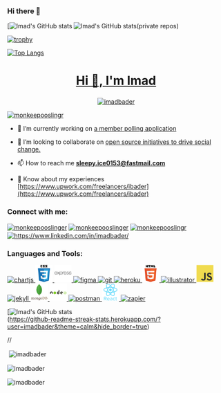 ### Hi there 👋

<!--
**imadbader/imadbader** is a ✨ _special_ ✨ repository because its `README.md` (this file) appears on your GitHub profile.

Here are some ideas to get you started:

- 🔭 I’m currently working on ...
- 🌱 I’m currently learning ...
- 👯 I’m looking to collaborate on ...
- 🤔 I’m looking for help with ...
- 💬 Ask me about ...
- 📫 How to reach me: ...
- 😄 Pronouns: ...
- ⚡ Fun fact: ...
-->
[![Imad's GitHub stats](https://github-readme-stats.vercel.app/api?username=imadbader&show_icons=true&theme=calm)
![Imad's GitHub stats(private repos)](https://github-readme-stats.vercel.app/api?username=imadbader&count_private=true&show_icons=true&theme=calm)

[![trophy](https://github-profile-trophy.vercel.app/?username=imadbader)](https://github.com/ryo-ma/github-profile-trophy)

[![Top Langs](https://github-readme-stats.vercel.app/api/top-langs/?username=anuraghazra)](https://github.com/anuraghazra/github-readme-stats)
<a href="https://github.com/anuraghazra/github-readme-stats">


<h1 align="center">Hi 👋, I'm Imad</h1>
<h3 align="center"></h3>


  
<p align="center"> <a href="https://github.com/ryo-ma/github-profile-trophy"><img src="https://github-profile-trophy.vercel.app/?username=imadbader&theme=flat&margin-w=20?username=imadbader" alt="imadbader" /></a> </p>

<p align="left"> <a href="https://twitter.com/monkeepooslingr" target="blank"><img src="https://img.shields.io/twitter/follow/monkeepooslingr?logo=twitter&style=for-the-badge" alt="monkeepooslingr" /></a> </p>

- 🔭 I’m currently working on [a member polling application](https://polls-777251066.development.catalystserverless.com/app/)

- 👯 I’m looking to collaborate on [open source initiatives to drive social change.](https://github.com/ciudadanointeligente/write-it)

- 📫 How to reach me **sleepy.ice0153@fastmail.com**

- 📄 Know about my experiences [https://www.upwork.com/freelancers/ibader](https://www.upwork.com/freelancers/ibader)


<h3 align="left">Connect with me:</h3>
<p align="left">
<a href="https://codepen.io/monkeepooslinger" target="blank"><img align="center" src="https://raw.githubusercontent.com/rahuldkjain/github-profile-readme-generator/master/src/images/icons/Social/codepen.svg" alt="monkeepooslinger" height="30" width="40" /></a>
<a href="https://dev.to/monkeepooslinger" target="blank"><img align="center" src="https://raw.githubusercontent.com/rahuldkjain/github-profile-readme-generator/master/src/images/icons/Social/devto.svg" alt="monkeepooslinger" height="30" width="40" /></a>
<a href="https://twitter.com/monkeepooslingr" target="blank"><img align="center" src="https://raw.githubusercontent.com/rahuldkjain/github-profile-readme-generator/master/src/images/icons/Social/twitter.svg" alt="monkeepooslingr" height="30" width="40" /></a>
<a href="https://linkedin.com/in/https://www.linkedin.com/in/imadbader/" target="blank"><img align="center" src="https://raw.githubusercontent.com/rahuldkjain/github-profile-readme-generator/master/src/images/icons/Social/linked-in-alt.svg" alt="https://www.linkedin.com/in/imadbader/" height="30" width="40" /></a>
</p>

<h3 align="left">Languages and Tools:</h3>
<p align="left"> <a href="https://www.chartjs.org" target="_blank" rel="noreferrer"> <img src="https://www.chartjs.org/media/logo-title.svg" alt="chartjs" width="40" height="40"/> </a> <a href="https://www.w3schools.com/css/" target="_blank" rel="noreferrer"> <img src="https://raw.githubusercontent.com/devicons/devicon/master/icons/css3/css3-original-wordmark.svg" alt="css3" width="40" height="40"/> </a> <a href="https://expressjs.com" target="_blank" rel="noreferrer"> <img src="https://raw.githubusercontent.com/devicons/devicon/master/icons/express/express-original-wordmark.svg" alt="express" width="40" height="40"/> </a> <a href="https://www.figma.com/" target="_blank" rel="noreferrer"> <img src="https://www.vectorlogo.zone/logos/figma/figma-icon.svg" alt="figma" width="40" height="40"/> </a> <a href="https://git-scm.com/" target="_blank" rel="noreferrer"> <img src="https://www.vectorlogo.zone/logos/git-scm/git-scm-icon.svg" alt="git" width="40" height="40"/> </a> <a href="https://heroku.com" target="_blank" rel="noreferrer"> <img src="https://www.vectorlogo.zone/logos/heroku/heroku-icon.svg" alt="heroku" width="40" height="40"/> </a> <a href="https://www.w3.org/html/" target="_blank" rel="noreferrer"> <img src="https://raw.githubusercontent.com/devicons/devicon/master/icons/html5/html5-original-wordmark.svg" alt="html5" width="40" height="40"/> </a> <a href="https://www.adobe.com/in/products/illustrator.html" target="_blank" rel="noreferrer"> <img src="https://www.vectorlogo.zone/logos/adobe_illustrator/adobe_illustrator-icon.svg" alt="illustrator" width="40" height="40"/> </a> <a href="https://developer.mozilla.org/en-US/docs/Web/JavaScript" target="_blank" rel="noreferrer"> <img src="https://raw.githubusercontent.com/devicons/devicon/master/icons/javascript/javascript-original.svg" alt="javascript" width="40" height="40"/> </a> <a href="https://jekyllrb.com/" target="_blank" rel="noreferrer"> <img src="https://www.vectorlogo.zone/logos/jekyllrb/jekyllrb-icon.svg" alt="jekyll" width="40" height="40"/> </a> <a href="https://www.mongodb.com/" target="_blank" rel="noreferrer"> <img src="https://raw.githubusercontent.com/devicons/devicon/master/icons/mongodb/mongodb-original-wordmark.svg" alt="mongodb" width="40" height="40"/> </a> <a href="https://nodejs.org" target="_blank" rel="noreferrer"> <img src="https://raw.githubusercontent.com/devicons/devicon/master/icons/nodejs/nodejs-original-wordmark.svg" alt="nodejs" width="40" height="40"/> </a> <a href="https://postman.com" target="_blank" rel="noreferrer"> <img src="https://www.vectorlogo.zone/logos/getpostman/getpostman-icon.svg" alt="postman" width="40" height="40"/> </a> <a href="https://reactjs.org/" target="_blank" rel="noreferrer"> <img src="https://raw.githubusercontent.com/devicons/devicon/master/icons/react/react-original-wordmark.svg" alt="react" width="40" height="40"/> </a> <a href="https://zapier.com" target="_blank" rel="noreferrer"> <img src="https://www.vectorlogo.zone/logos/zapier/zapier-icon.svg" alt="zapier" width="40" height="40"/> </a> </p>

[![Imad's GitHub stats](https://github-readme-stats.vercel.app/api?username=imadbader&show_icons=true&theme=calm&locale=en)  
(https://github-readme-streak-stats.herokuapp.com/?user=imadbader&theme=calm&hide_border=true)

//<p>&nbsp;<img align="center" src="https://github-readme-stats.vercel.app/api?username=imadbader&show_icons=true&theme=calm&locale=en" alt="imadbader" /></p>
 
<p><img align="center" src="https://github-readme-streak-stats.herokuapp.com/?user=imadbader&theme=calm&hide_border=true" alt="imadbader" /></p>

<p><img align="center" src="https://github-readme-stats.vercel.app/api/top-langs?username=imadbader&show_icons=true&theme=calm&locale=en" alt="imadbader" /></p>
